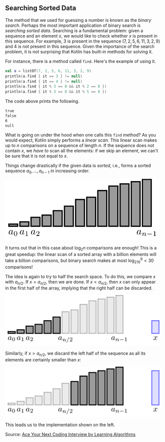 ## Searching Sorted Data

The method that we used for guessing a number is known
as the *binary search*.
Perhaps the most important application of binary search 
is *searching sorted data*. Searching is a fundamental problem: 
given a sequence and an element $x$, we would like to check whether 
$x$ is present in this sequence. For example, $3$ is present in the 
sequence $(7, 2, 5, 6, 11, 3, 2, 9)$ and $4$ is not present in this 
sequence. Given the importance of the search problem, it is not 
surprising that Kotlin has built-in methods for solving it.

For instance, there is a method called `find`. Here's the example of using it.

```Kotlin
val a = listOf(7, 2, 5, 6, 11, 3, 2, 9)
println(a.find { it == 3 } != null)
println(a.find { it == 4 } != null)
println(a.find { it % 3 == 0 && it % 2 == 0 })
println(a.find { it % 3 == 0 && it % 5 == 0 })
```

The code above prints the following.
```
true
false
6
null
```

What is going on under the hood when one calls this
`find` method? As you would expect, Kotlin
simply performs a *linear scan*.
This linear scan makes up to $n$ comparisons on a sequence
of length $n$. If the sequence does not contain $x$, we *have to* scan all the elements: 
if we skip an element, we
can't be sure that it is not equal to $x$.

Things change drastically if the given data is *sorted*,
i.e., forms a sorted sequence $a_0, \dotsc, a_{n-1}$ in increasing order.

<img src="../../images/searching_sorted_data1.png">

It turns out that in this case about $\log_2 n$ comparisons are enough!
This is a great speedup:
the linear scan of a sorted array with a billion elements will take
a billion comparisons, but binary search makes at most $\log_210^9<30$ comparisons!

The idea is again to try to half the search space. To do this,
we compare
$x$ with $a_{n/2}$. If $x=a_{n/2}$, then we are done. If $x<a_{n/2}$,
then $x$ can only appear in the first half of the array, implying 
that the right half can be discarded.

<img src="../../images/searching_sorted_data2.png">

Similarly, if $x>a_{n/2}$, we discard the left half of the sequence 
as all its elements are certainly smaller than $x$:

<img src="../../images/searching_sorted_data3.png">

This leads us to the implementation shown on the left.


Source:
[Ace Your Next Coding Interview by Learning Algorithms](https://bit.ly/acecogniterra)

